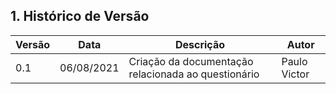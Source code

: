 ## 1. Histórico de Versão

| Versão | Data       | Descrição                                           | Autor        |
| ------ | ---------- | --------------------------------------------------- | ------------ |
| 0.1    | 06/08/2021 | Criação da documentação relacionada ao questionário | Paulo Victor |
